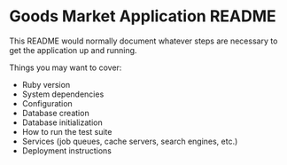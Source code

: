 # Goods Market Application README

This README would normally document whatever steps are necessary to get the
application up and running.

Things you may want to cover:

*   Ruby version
*   System dependencies
*   Configuration
*   Database creation
*   Database initialization
*   How to run the test suite
*   Services (job queues, cache servers, search engines, etc.)
*   Deployment instructions
